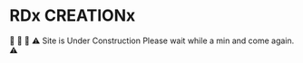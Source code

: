 # RDx CREATIONx

:construction: :construction: :construction:
:warning: Site is Under Construction Please wait while a min and come again. :warning:
